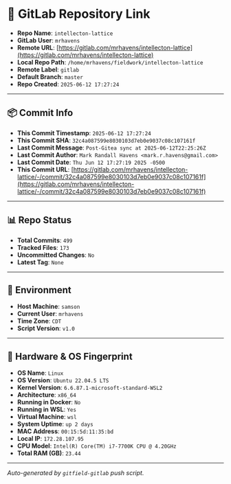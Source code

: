 # 🔗 GitLab Repository Link

- **Repo Name**: `intellecton-lattice`
- **GitLab User**: `mrhavens`
- **Remote URL**: [https://gitlab.com/mrhavens/intellecton-lattice](https://gitlab.com/mrhavens/intellecton-lattice)
- **Local Repo Path**: `/home/mrhavens/fieldwork/intellecton-lattice`
- **Remote Label**: `gitlab`
- **Default Branch**: `master`
- **Repo Created**: `2025-06-12 17:27:24`

---

## 📦 Commit Info

- **This Commit Timestamp**: `2025-06-12 17:27:24`
- **This Commit SHA**: `32c4a087599e8030103d7eb0e9037c08c107161f`
- **Last Commit Message**: `Post-Gitea sync at 2025-06-12T22:25:26Z`
- **Last Commit Author**: `Mark Randall Havens <mark.r.havens@gmail.com>`
- **Last Commit Date**: `Thu Jun 12 17:27:19 2025 -0500`
- **This Commit URL**: [https://gitlab.com/mrhavens/intellecton-lattice/-/commit/32c4a087599e8030103d7eb0e9037c08c107161f](https://gitlab.com/mrhavens/intellecton-lattice/-/commit/32c4a087599e8030103d7eb0e9037c08c107161f)

---

## 📊 Repo Status

- **Total Commits**: `499`
- **Tracked Files**: `173`
- **Uncommitted Changes**: `No`
- **Latest Tag**: `None`

---

## 🧽 Environment

- **Host Machine**: `samson`
- **Current User**: `mrhavens`
- **Time Zone**: `CDT`
- **Script Version**: `v1.0`

---

## 🧬 Hardware & OS Fingerprint

- **OS Name**: `Linux`
- **OS Version**: `Ubuntu 22.04.5 LTS`
- **Kernel Version**: `6.6.87.1-microsoft-standard-WSL2`
- **Architecture**: `x86_64`
- **Running in Docker**: `No`
- **Running in WSL**: `Yes`
- **Virtual Machine**: `wsl`
- **System Uptime**: `up 2 days`
- **MAC Address**: `00:15:5d:11:35:bd`
- **Local IP**: `172.28.107.95`
- **CPU Model**: `Intel(R) Core(TM) i7-7700K CPU @ 4.20GHz`
- **Total RAM (GB)**: `23.44`

---

_Auto-generated by `gitfield-gitlab` push script._
